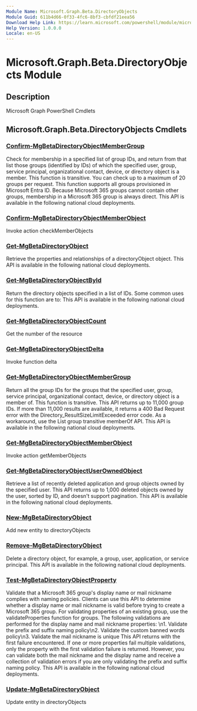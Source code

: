```yaml
---
Module Name: Microsoft.Graph.Beta.DirectoryObjects
Module Guid: 611b4d66-0f33-4fc6-8bf3-cbfdf21eea56
Download Help Link: https://learn.microsoft.com/powershell/module/microsoft.graph.beta.directoryobjects
Help Version: 1.0.0.0
Locale: en-US
---
```


# Microsoft.Graph.Beta.DirectoryObjects Module
## Description
Microsoft Graph PowerShell Cmdlets

## Microsoft.Graph.Beta.DirectoryObjects Cmdlets
### [Confirm-MgBetaDirectoryObjectMemberGroup](Confirm-MgBetaDirectoryObjectMemberGroup.md)
Check for membership in a specified list of group IDs, and return from that list those groups (identified by IDs) of which the specified user, group, service principal, organizational contact, device, or directory object is a member.
This function is transitive.
You can check up to a maximum of 20 groups per request.
This function supports all groups provisioned in Microsoft Entra ID.
Because Microsoft 365 groups cannot contain other groups, membership in a Microsoft 365 group is always direct.
This API is available in the following national cloud deployments.

### [Confirm-MgBetaDirectoryObjectMemberObject](Confirm-MgBetaDirectoryObjectMemberObject.md)
Invoke action checkMemberObjects

### [Get-MgBetaDirectoryObject](Get-MgBetaDirectoryObject.md)
Retrieve the properties and relationships of a directoryObject object.
This API is available in the following national cloud deployments.

### [Get-MgBetaDirectoryObjectById](Get-MgBetaDirectoryObjectById.md)
Return the directory objects specified in a list of IDs.
Some common uses for this function are to: This API is available in the following national cloud deployments.

### [Get-MgBetaDirectoryObjectCount](Get-MgBetaDirectoryObjectCount.md)
Get the number of the resource

### [Get-MgBetaDirectoryObjectDelta](Get-MgBetaDirectoryObjectDelta.md)
Invoke function delta

### [Get-MgBetaDirectoryObjectMemberGroup](Get-MgBetaDirectoryObjectMemberGroup.md)
Return all the group IDs for the groups that the specified user, group, service principal, organizational contact, device, or directory object is a member of.
This function is transitive.
This API returns up to 11,000 group IDs.
If more than 11,000 results are available, it returns a 400 Bad Request error with the Directory_ResultSizeLimitExceeded error code.
As a workaround, use the List group transitive memberOf API.
This API is available in the following national cloud deployments.

### [Get-MgBetaDirectoryObjectMemberObject](Get-MgBetaDirectoryObjectMemberObject.md)
Invoke action getMemberObjects

### [Get-MgBetaDirectoryObjectUserOwnedObject](Get-MgBetaDirectoryObjectUserOwnedObject.md)
Retrieve a list of recently deleted application and group objects owned by the specified user.
This API returns up to 1,000 deleted objects owned by the user, sorted by ID, and doesn't support pagination.
This API is available in the following national cloud deployments.

### [New-MgBetaDirectoryObject](New-MgBetaDirectoryObject.md)
Add new entity to directoryObjects

### [Remove-MgBetaDirectoryObject](Remove-MgBetaDirectoryObject.md)
Delete a directory object, for example, a group, user, application, or service principal.
This API is available in the following national cloud deployments.

### [Test-MgBetaDirectoryObjectProperty](Test-MgBetaDirectoryObjectProperty.md)
Validate that a Microsoft 365 group's display name or mail nickname complies with naming policies.
Clients can use this API to determine whether a display name or mail nickname is valid before trying to create a Microsoft 365 group.
For validating properties of an existing group, use the validateProperties function for groups.
The following validations are performed for the display name and mail nickname properties: \n1.
Validate the prefix and suffix naming policy\n2.
Validate the custom banned words policy\n3.
Validate the mail nickname is unique This API returns with the first failure encountered.
If one or more properties fail multiple validations, only the property with the first validation failure is returned.
However, you can validate both the mail nickname and the display name and receive a collection of validation errors if you are only validating the prefix and suffix naming policy.
This API is available in the following national cloud deployments.

### [Update-MgBetaDirectoryObject](Update-MgBetaDirectoryObject.md)
Update entity in directoryObjects

